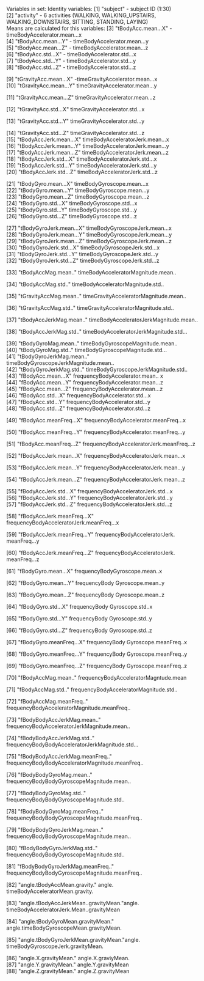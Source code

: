 Variables in set:
Identity variables:
[1] "subject"             - subject ID      (1:30)        
 [2] "activity"           - 6 activities (WALKING, WALKING_UPSTAIRS, WALKING_DOWNSTAIRS, SITTING, STANDING, LAYING)               
Means are calculated for  this variables:
 [3] "tBodyAcc.mean...X"         - timeBodyAccelerator.mean...x          
 [4] "tBodyAcc.mean...Y"     - timeBodyAccelerator.mean...y                         
  [5] "tBodyAcc.mean...Z"     - timeBodyAccelerator.mean...z                      
  [6] "tBodyAcc.std...X"           - timeBodyAccelerator.std...x                   
  [7] "tBodyAcc.std...Y"           - timeBodyAccelerator.std...y                  
 [8] "tBodyAcc.std...Z"             - timeBodyAccelerator.std...z                

[9] "tGravityAcc.mean...X"            -timeGravityAccelerator.mean...x   
[10] "tGravityAcc.mean...Y"             timeGravityAccelerator.mean...y    

[11] "tGravityAcc.mean...Z"           timeGravityAccelerator.mean...z        

[12] "tGravityAcc.std...X"             timeGravityAccelerator.std...x       

[13] "tGravityAcc.std...Y"                timeGravityAccelerator.std...y 

[14] "tGravityAcc.std...Z"                 timeGravityAccelerator.std...z  
[15] "tBodyAccJerk.mean...X"               timeBodyAcceleratorJerk.mean...x          
[16] "tBodyAccJerk.mean...Y"               timeBodyAcceleratorJerk.mean...y      
[17] "tBodyAccJerk.mean...Z"               timeBodyAcceleratorJerk.mean...z         
[18] "tBodyAccJerk.std...X"                timeBodyAcceleratorJerk.std...x          
[19] "tBodyAccJerk.std...Y"                timeBodyAcceleratorJerk.std...y        
[20] "tBodyAccJerk.std...Z"         timeBodyAcceleratorJerk.std...z               

[21] "tBodyGyro.mean...X"         timeBodyGyroscope.mean...x         
[22] "tBodyGyro.mean...Y"         timeBodyGyroscope.mean...y                 
[23] "tBodyGyro.mean...Z"            timeBodyGyroscope.mean...z              
[24] "tBodyGyro.std...X"              timeBodyGyroscope.std...x              
[25] "tBodyGyro.std...Y"                   timeBodyGyroscope.std...y         
[26] "tBodyGyro.std...Z"               timeBodyGyroscope.std...z             

[27] "tBodyGyroJerk.mean...X"          timeBodyGyroscopeJerk.mean...x             
[28] "tBodyGyroJerk.mean...Y"            timeBodyGyroscopeJerk.mean...y       
[29] "tBodyGyroJerk.mean...Z"            timeBodyGyroscopeJerk.mean...z         
[30] "tBodyGyroJerk.std...X"               timeBodyGyroscopeJerk.std...x         
[31] "tBodyGyroJerk.std...Y"               timeBodyGyroscopeJerk.std...y         
[32] "tBodyGyroJerk.std...Z"               timeBodyGyroscopeJerk.std...z         

[33] "tBodyAccMag.mean.."               timeBodyAcceleratorMagnitude.mean..          

[34] "tBodyAccMag.std.."                   timeBodyAcceleratorMagnitude.std..          

[35] "tGravityAccMag.mean.."               timeGravityAcceleratorMagnitude.mean..

[36] "tGravityAccMag.std.."                 timeGravityAcceleratorMagnitude.std..

[37] "tBodyAccJerkMag.mean.."              timeBodyAcceleratorJerkMagnitude.mean..               

[38] "tBodyAccJerkMag.std.."               timeBodyAcceleratorJerkMagnitude.std...              

[39] "tBodyGyroMag.mean.."                 timeBodyGyroscopeMagnitude.mean..               
[40] "tBodyGyroMag.std.."                  timeBodyGyroscopeMagnitude.std...              
[41] "tBodyGyroJerkMag.mean.."             timeBodyGyroscopeJerkMagnitude.mean..              
[42] "tBodyGyroJerkMag.std.."              timeBodyGyroscopeJerkMagnitude.std..               
[43] "fBodyAcc.mean...X"                   frequencyBodyAccelerator.mean.. x           
[44] "fBodyAcc.mean...Y"                   frequencyBodyAccelerator.mean...z               
[45] "fBodyAcc.mean...Z"                   frequencyBodyAccelerator.mean...z               
[46] "fBodyAcc.std...X"                    frequencyBodyAccelerator.std...x               
[47] "fBodyAcc.std...Y"                    frequencyBodyAccelerator.std...y               
[48] "fBodyAcc.std...Z"                    frequencyBodyAccelerator.std...z               

[49] "fBodyAcc.meanFreq...X"               frequencyBodyAccelerator.meanFreq...x               

[50] "fBodyAcc.meanFreq...Y"               frequencyBodyAccelerator.meanFreq...y        

[51] "fBodyAcc.meanFreq...Z"               frequencyBodyAcceleratorJerk.meanFreq...z               

[52] "fBodyAccJerk.mean...X"               frequencyBodyAcceleratorJerk.mean...x              

[53] "fBodyAccJerk.mean...Y"               frequencyBodyAcceleratorJerk.mean...y              

[54] "fBodyAccJerk.mean...Z"               frequencyBodyAcceleratorJerk.mean...z               

[55] "fBodyAccJerk.std...X"                frequencyBodyAcceleratorJerk.std...x              
[56] "fBodyAccJerk.std...Y"                frequencyBodyAcceleratorJerk.std...y               
[57] "fBodyAccJerk.std...Z"                frequencyBodyAcceleratorJerk.std...z               

[58] "fBodyAccJerk.meanFreq...X"           frequencyBodyAcceleratorJerk.meanFreq...x             

[59] "fBodyAccJerk.meanFreq...Y"           frequencyBodyAcceleratorJerk. meanFreq...y               

[60] "fBodyAccJerk.meanFreq...Z"           frequencyBodyAcceleratorJerk. meanFreq...z               

[61] "fBodyGyro.mean...X"                  frequencyBodyGyroscope.mean..x

[62] "fBodyGyro.mean...Y"                  frequencyBody Gyroscope.mean..y

[63] "fBodyGyro.mean...Z"                  frequencyBody Gyroscope.mean..z

[64] "fBodyGyro.std...X"                   frequencyBody Gyroscope.std..x

[65] "fBodyGyro.std...Y"                   frequencyBody Gyroscope.std..y

[66] "fBodyGyro.std...Z"                   frequencyBody Gyroscope.std..z

[67] "fBodyGyro.meanFreq...X"              frequencyBody Gyroscope.meanFreq..x

[68] "fBodyGyro.meanFreq...Y"              frequencyBody Gyroscope.meanFreq..y

[69] "fBodyGyro.meanFreq...Z"              frequencyBody Gyroscope.meanFreq..z

[70] "fBodyAccMag.mean.."                  frequencyBodyAcceleratorMagntude.mean 

[71] "fBodyAccMag.std.."                   frequencyBodyAcceleratorMagnitude.std.. 

[72] "fBodyAccMag.meanFreq.."              frequencyBodyAcceleratorMagnitude.meanFreq..               

[73] "fBodyBodyAccJerkMag.mean.."          frequencyBodyAcceleratorJerkMagnitude.mean..               

[74] "fBodyBodyAccJerkMag.std.."           frequencyBodyBodyAcceleratorJerkMagnitude.std...               

[75] "fBodyBodyAccJerkMag.meanFreq.."      frequencyBodyBodyAcceleratorMagnitude.meanFreq..               

[76] "fBodyBodyGyroMag.mean.."             frequencyBodyBodyGyroscopeMagnitude.mean..

[77] "fBodyBodyGyroMag.std.."              frequencyBodyBodyGyroscopeMagnitude.std..

[78] "fBodyBodyGyroMag.meanFreq.."         frequencyBodyBodyGyroscopeMagnitude.meanFreq..

[79] "fBodyBodyGyroJerkMag.mean.."         frequencyBodyBodyGyroscopeMagnitude.mean..

[80] "fBodyBodyGyroJerkMag.std.."          frequencyBodyBodyGyroscopeMagnitude.std..

[81] "fBodyBodyGyroJerkMag.meanFreq.."     frequencyBodyBodyGyroscopeMagnitude.meanFreq..

[82] "angle.tBodyAccMean.gravity."        angle. timeBodyAcceleratorMean.gravity. 

[83] "angle.tBodyAccJerkMean..gravityMean."angle. timeBodyAcceleratorJerk.Mean..gravityMean              

[84] "angle.tBodyGyroMean.gravityMean."    angle.timeBodyGyroscopeMean.gravityMean.

[85] "angle.tBodyGyroJerkMean.gravityMean."angle. timeBodyGyroscopeJerk.gravityMean.               

[86] "angle.X.gravityMean."                angle.X.graviyMean.               
[87] "angle.Y.gravityMean."                angle.Y.gravityMean               
[88] "angle.Z.gravityMean."  angle.Z.gravityMean               
